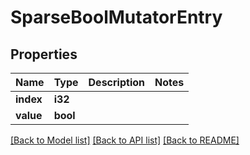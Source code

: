 # SparseBoolMutatorEntry

## Properties

Name | Type | Description | Notes
------------ | ------------- | ------------- | -------------
**index** | **i32** |  | 
**value** | **bool** |  | 

[[Back to Model list]](../README.md#documentation-for-models) [[Back to API list]](../README.md#documentation-for-api-endpoints) [[Back to README]](../README.md)


